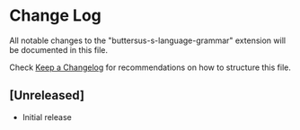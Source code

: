 # Change Log

All notable changes to the "buttersus-s-language-grammar" extension will be documented in this file.

Check [Keep a Changelog](http://keepachangelog.com/) for recommendations on how to structure this file.

## [Unreleased]

- Initial release